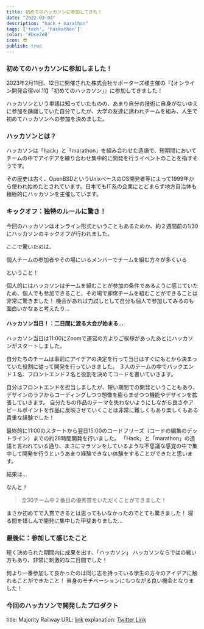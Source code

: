 ```yaml
---
title: 初めてのハッカソンに参加してきた！
date: "2022-03-03"
description: "hack + marathon"
tags: ['tech', 'hackathon']
color: '#bce2e8'
icon: 😎
publish: true
---
```



### 初めてのハッカソンに参加しました！
2023年2月11日、12日に開催された株式会社サポーターズ様主催の『【オンライン開発合宿vol.11】「初めてのハッカソン」』に参加してきました！

ハッカソンという単語は知っていたものの、あまり自分の技術に自身がないゆえに参加を躊躇していた自分でしたが、大学の友達に誘われチームを組み、人生で初めてハッカソンへの参加を決めました。

### ハッカソンとは？
ハッカソンは「hack」と「marathon」を組み合わせた造語で、短期間においてチームの中でアイデアを練り合わせ集中的に開発を行うイベントのことを指すそうです。

その歴史は古く、OpenBSDというUnixベースのOS開発者等によって1999年から使われ始めたとされています。日本でもIT系の企業にとどまらず地方自治体も積極的にハッカソンを主催しています。

### キックオフ：独特のルールに驚き！
今回のハッカソンはオンライン形式ということもあるためか、約２週間前の1/30にハッカソンのキックオフが行われました。

ここで驚いたのは、

個人チームの参加者やその場にいるメンバーでチームを組む方々が多くいる

ということ！

個人的にはハッカソンはチームを組むことが参加の条件であるように感じていたため、個人でも参加できること、その場で即席チームを組むことができることは非常に驚きました！
機会があれば力試しとして自分も個人で参加してみるのも面白いかなぁと考えたり...


#### ハッカソン当日！：二日間に渡る大会が始まる...
ハッカソン当日は11:00にZoomで運営の方よりご挨拶があったあとにハッカソンがスタートしました。

自分たちのチームは事前にアイデアの決定を行って当日はすぐにもとから決まっていた役割に従って開発を行っていきました。
３人のチームの中でバックエンド１名、フロントエンド２名と役割を決めてコードを書いていきます。

自分はフロントエンドを担当しましたが、短い期間での開発ということもあり、デザインのラフからコーディングしつつ想像を膨らませつつ機能やデザインを拡張していきます。
自分たちの作品のテーマを失わないようにしながら良さやアピールポイントを作品に反映させていくことは非常に難しくもあり楽しくもある貴重な経験でした！

最終的に11:00のスタートから翌日15:00のコードフリーズ（コードの編集のデットライン）までの約28時間開発を行いました。
「Hack」と「marathon」の造語と言われている通り、まさにマラソンをしているような不思議な感覚の中で集中して開発を行うというあまり経験できない体験をすることができたと思います。

結果は...

なんと！


> 全30チーム中２番目の優秀賞をいただくことができました！

まさか初めてで入賞できるとは思ってもいなかったのでとても驚きました！
寝る間を惜しんで開発に集中した甲斐ありました...

### 最後に：参加して感じたこと
短く決められた期間内に成果を出す、「ハッカソン」
ハッカソンならではの戦い方もあり、非常に刺激的な二日間でした！

何より一番参加して良かったのは同じ志を持っている学生の方々のアイデアに触れることができたこと！
自身のモチベーションにもつながる良い機会となりました！

### 今回のハッカソンで開発したプロダクト
title: Majority Railway
URL: [link](https://hackathon-app-2-11.vercel.app/)
explanation: [Twitter Link](https://twitter.com/geek_pjt/status/1624701536705318912)

